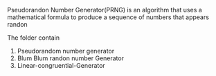 Pseudorandon Number Generator(PRNG) is an algorithm that uses a mathematical formula to produce a sequence of numbers that appears randon 

The folder contain 
1) Pseudorandom number generator
2) Blum Blum randon number Generator
3) Linear-congruential-Generator
